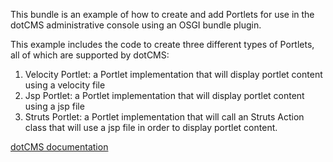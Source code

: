 This bundle is an example of how to create and add Portlets for use in the dotCMS administrative console using an OSGI bundle plugin.

This example includes the code to create three different types of Portlets, all of which are supported by dotCMS:

1. Velocity Portlet: a Portlet implementation that will display portlet content using a velocity file
2. Jsp Portlet: a Portlet implementation that will display portlet content using a jsp file
3. Struts Portlet: a Portlet implementation that will call an Struts Action class that will use a jsp file in order to display portlet content.

[dotCMS documentation](https://dotcms.com/docs/latest/custom-admin-portlet-plugin)
